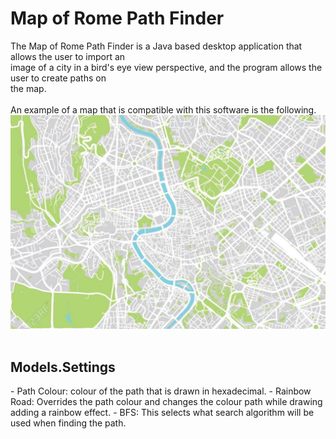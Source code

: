 # Map of Rome Path Finder
The Map of Rome Path Finder is a Java based desktop application that allows the user to import an <br>
image of a city in a bird's eye view perspective, and the program allows the user to create paths on <br>
the map. <br>
<br>
An example of a map that is compatible with this software is the following.<br>
![Rome](src/main/resources/images/rome.jpg) <br>
<br>
<h2> Models.Settings </h2>
- Path Colour: colour of the path that is drawn in hexadecimal.
- Rainbow Road: Overrides the path colour and changes the colour path while drawing adding a rainbow effect.
- BFS: This selects what search algorithm will be used when finding the path.
